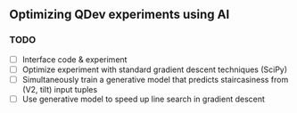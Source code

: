 ## Optimizing QDev experiments using AI

### TODO
- [ ] Interface code & experiment
- [ ] Optimize experiment with standard gradient descent techniques (SciPy)
- [ ] Simultaneously train a generative model that predicts staircasiness from (V2, tilt) input tuples
- [ ] Use generative model to speed up line search in gradient descent
